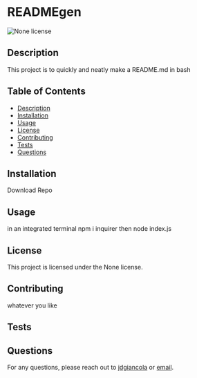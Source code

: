 
# READMEgen
![None license](https://img.shields.io/badge/License-None-blue.svg)

## Description 
This project is to quickly and neatly make a README.md in bash

## Table of Contents 
* [Description](#description)
* [Installation](#installation)
* [Usage](#usage)
* [License](#license)
* [Contributing](#contributing)
* [Tests](#tests)
* [Questions](#questions)

## Installation 
Download Repo

## Usage 
in an integrated terminal npm i inquirer then node index.js


## License

This project is licensed under the None license.
  

## Contributing 
whatever you like

## Tests 


## Questions 
For any questions, please reach out to [jdgiancola](https://github.com/jdgiancola) or [email](mailto:josephdgiancola@gmail.com).
